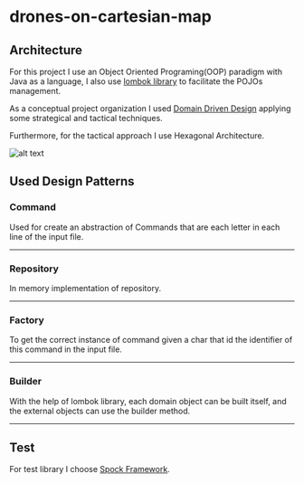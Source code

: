 # drones-on-cartesian-map

## Architecture 

For this project I use an Object Oriented Programing(OOP) paradigm with Java as a language,
 I also use [lombok library](https://projectlombok.org/setup/gradle) to facilitate the POJOs management.
 
As a conceptual project organization I used [Domain Driven Design](https://es.wikipedia.org/wiki/Dise%C3%B1o_guiado_por_el_dominio)
applying some strategical and tactical techniques.

Furthermore, for the tactical approach I use Hexagonal Architecture.     

![alt text](https://github.com/jhon0010/drones-on-cartesian-map/docs/images/HexagonalArchitecture.png)


## Used Design Patterns

### Command
 
 Used for create an abstraction of Commands that are each letter in each line of the input file.

 ***
 
### Repository 

In memory implementation of repository.
 ***

### Factory

To get the correct instance of command given a char that id the identifier of this command in the input file.
 ***

### Builder

With the help of lombok library, each domain object can be built itself, and the external objects can use the builder method. 
 ***

## Test

For test library I choose [Spock Framework](http://spockframework.org/). 
